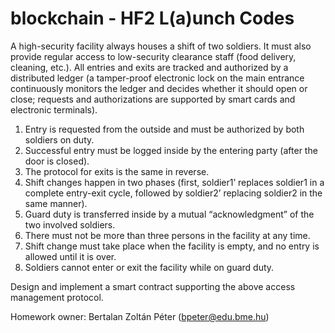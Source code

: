 # blockchain - HF2 L(a)unch Codes

A high-security facility always houses a shift of two soldiers. It must also provide regular 
access to low-security clearance staff (food delivery, cleaning, etc.). All entries and exits are 
tracked and authorized by a distributed ledger (a tamper-proof electronic lock on the main 
entrance continuously monitors the ledger and decides whether it should open or close; 
requests and authorizations are supported by smart cards and electronic terminals).

1. Entry is requested from the outside and must be authorized by both soldiers on duty.
2. Successful entry must be logged inside by the entering party (after the door is closed).
3. The protocol for exits is the same in reverse.
4. Shift changes happen in two phases (first, soldier1’ replaces soldier1 in a 
complete entry-exit cycle, followed by soldier2’ replacing soldier2 in the same 
manner).
5. Guard duty is transferred inside by a mutual “acknowledgment” of the two involved
soldiers.
6. There must not be more than three persons in the facility at any time.
7. Shift change must take place when the facility is empty, and no entry is allowed until it 
is over.
8. Soldiers cannot enter or exit the facility while on guard duty.

Design and implement a smart contract supporting the above access management protocol.

Homework owner: Bertalan Zoltán Péter (bpeter@edu.bme.hu)
